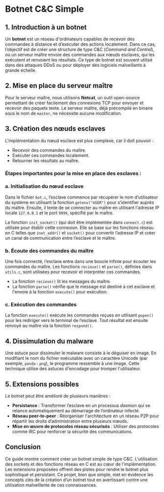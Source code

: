 # Botnet C&C Simple

## 1. Introduction à un botnet
Un **botnet** est un réseau d'ordinateurs capables de recevoir des commandes à distance et d’exécuter des actions localement. Dans ce cas, l’objectif est de créer une structure de type C&C (*Command and Control*), où un serveur maître envoie des commandes aux nœuds esclaves, qui les exécutent et renvoient les résultats. Ce type de botnet est souvent utilisé dans des attaques DDoS ou pour déployer des logiciels malveillants à grande échelle.

## 2. Mise en place du serveur maître
Pour le serveur maître, nous utilisons **Netcat**, un outil open-source permettant de créer facilement des connexions TCP pour envoyer et recevoir des paquets texte. Le serveur maître, déjà précompilé en binaire sous le nom de `master`, ne nécessite aucune modification.

## 3. Création des nœuds esclaves
L'implémentation du nœud esclave est plus complexe, car il doit pouvoir :

- Recevoir des commandes du maître.
- Exécuter ces commandes localement.
- Retourner les résultats au maître.

### Étapes importantes pour la mise en place des esclaves :

### a. Initialisation du nœud esclave
Dans le fichier `bot.c`, l’esclave commence par récupérer le nom d’utilisateur du système en utilisant la fonction `getenv("USER")` pour s’identifier auprès du maître. Ensuite, il tente de se connecter au maître en utilisant l'adresse IP locale `127.0.0.1` et le port `9999`, spécifié par le maître.

La fonction `init_socket()` (qui doit être implémentée dans `connect.c`) est utilisée pour établir cette connexion. Elle se base sur les fonctions réseau en C telles que `inet_addr()` et `socket()` pour convertir l’adresse IP et créer un canal de communication entre l’esclave et le maître.

### b. Écoute des commandes du maître
Une fois connecté, l’esclave entre dans une boucle infinie pour écouter les commandes du maître. Les fonctions `recieve()` et `parse()`, définies dans `utils.c`, sont utilisées pour recevoir et interpréter ces commandes. 

- La fonction `recieve()` lit les messages du maître.
- La fonction `parse()` vérifie que le message est destiné à cet esclave et l'envoie à la fonction `execute()` pour exécution.

### c. Exécution des commandes
La fonction `execute()` exécute les commandes reçues en utilisant `popen()` pour les rediriger vers le terminal de l’esclave. Tout résultat est ensuite renvoyé au maître via la fonction `respond()`.

## 4. Dissimulation du malware
Une astuce pour dissimuler le malware consiste à le déguiser en image. En modifiant le nom du fichier exécutable avec un caractère Unicode (par exemple, `panda⒈png`), le programme ressemble à une image. Cette technique utilise des astuces d'encodage pour tromper l'utilisateur.

## 5. Extensions possibles
Le botnet peut être amélioré de plusieurs manières :

- **Persistance** : Transformer l’esclave en un processus *daemon* qui se relance automatiquement au démarrage de l’ordinateur infecté.
- **Réseau peer-to-peer** : Réorganiser l'architecture en un réseau P2P pour répartir les droits d’administration entre plusieurs nœuds.
- **Mise en œuvre de protocoles réseau sécurisés** : Utiliser des protocoles comme IRC pour renforcer la sécurité des communications.

## Conclusion
Ce guide montre comment créer un botnet simple de type C&C. L'utilisation des sockets et des fonctions réseau en C est au cœur de l'implémentation. Les extensions proposées offrent des pistes pour rendre le botnet plus sophistiqué et persistant. Ce projet, bien que simple, met en évidence les concepts clés de la création d’un botnet tout en avertissant contre une utilisation malveillante de ces connaissances.
